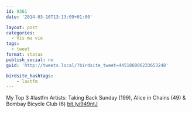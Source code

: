 ```yaml
---
id: 9361
date: '2014-03-16T13:13:09+01:00'

layout: post
categories:
  - Vis ma vie
tags:
  - tweet
format: status
publish_social: no
guid: 'http://tweets.local/?birdsite_tweet=445186006233653248'

birdsite_hashtags:
    - lastfm
---
```


My Top 3 #lastfm Artists: Taking Back Sunday (199), Alice in Chains (49) &amp; Bombay Bicycle Club (6) [bit.ly/949ntJ](http://bit.ly/949ntJ)